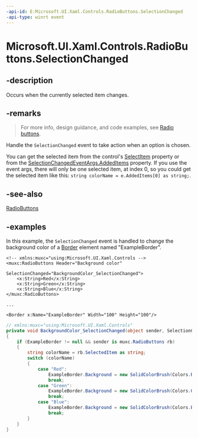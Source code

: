 ```yaml
---
-api-id: E:Microsoft.UI.Xaml.Controls.RadioButtons.SelectionChanged
-api-type: winrt event
---
```


# Microsoft.UI.Xaml.Controls.RadioButtons.SelectionChanged

<!--
public event Windows.UI.Xaml.Controls.SelectionChangedEventHandler SelectionChanged;
-->

## -description

Occurs when the currently selected item changes.

## -remarks

> For more info, design guidance, and code examples, see [Radio buttons](/windows/uwp/design/controls-and-patterns/radio-button).

Handle the `SelectionChanged` event to take action when an option is chosen.

You can get the selected item from the control's [SelectItem](radiobuttons_selecteditem.md) property or from the [SelectionChangedEventArgs.AddedItems](/uwp/api/windows.ui.xaml.controls.selectionchangedeventargs.addeditems) property. If you use the event args, there will only be one selected item, at index 0, so you could get the selected item like this: `string colorName = e.AddedItems[0] as string;`.

## -see-also

[RadioButtons](radiobuttons.md)

## -examples

In this example, the `SelectionChanged` event is handled to change the background color of a [Border](/uwp/api/windows.ui.xaml.controls.border) element named "ExampleBorder".

```xaml
<!-- xmlns:muxc="using:Microsoft.UI.Xaml.Controls -->
<muxc:RadioButtons Header="Background color"
                   SelectionChanged="BackgroundColor_SelectionChanged">
    <x:String>Red</x:String>
    <x:String>Green</x:String>
    <x:String>Blue</x:String>
</muxc:RadioButtons>

...

<Border x:Name="ExampleBorder" Width="100" Height="100"/>
```

```csharp
// xmlns:muxc="using:Microsoft.UI.Xaml.Controls"
private void BackgroundColor_SelectionChanged(object sender, SelectionChangedEventArgs e)
{
    if (ExampleBorder != null && sender is muxc.RadioButtons rb)
    {
        string colorName = rb.SelectedItem as string;
        switch (colorName)
        {
            case "Red":
                ExampleBorder.Background = new SolidColorBrush(Colors.Red);
                break;
            case "Green":
                ExampleBorder.Background = new SolidColorBrush(Colors.Green);
                break;
            case "Blue":
                ExampleBorder.Background = new SolidColorBrush(Colors.Blue);
                break;
        }
    }
}
```
